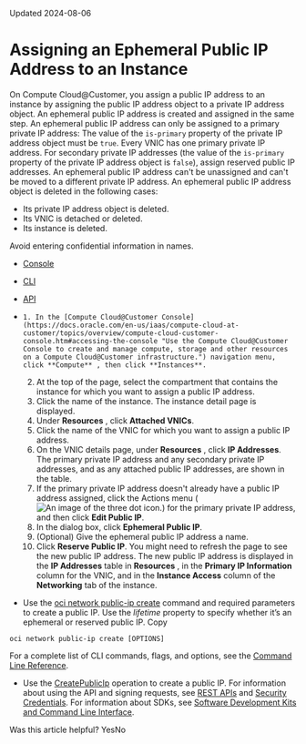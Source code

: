 Updated 2024-08-06
# Assigning an Ephemeral Public IP Address to an Instance
On Compute Cloud@Customer, you assign a public IP address to an instance by assigning the public IP address object to a private IP address object.
An ephemeral public IP address is created and assigned in the same step.
An ephemeral public IP address can only be assigned to a primary private IP address: The value of the `is-primary` property of the private IP address object must be `true`. Every VNIC has one primary private IP address.
For secondary private IP addresses (the value of the `is-primary` property of the private IP address object is `false`), assign reserved public IP addresses.
An ephemeral public IP address can't be unassigned and can't be moved to a different private IP address.
An ephemeral public IP address object is deleted in the following cases:
  * Its private IP address object is deleted.
  * Its VNIC is detached or deleted.
  * Its instance is deleted.


Avoid entering confidential information in names.
  * [Console](https://docs.oracle.com/en-us/iaas/compute-cloud-at-customer/topics/network/assingning-an-ephemeral-public-ip-address-to-an-instance.htm)
  * [CLI](https://docs.oracle.com/en-us/iaas/compute-cloud-at-customer/topics/network/assingning-an-ephemeral-public-ip-address-to-an-instance.htm)
  * [API](https://docs.oracle.com/en-us/iaas/compute-cloud-at-customer/topics/network/assingning-an-ephemeral-public-ip-address-to-an-instance.htm)


  *     1. In the [Compute Cloud@Customer Console](https://docs.oracle.com/en-us/iaas/compute-cloud-at-customer/topics/overview/compute-cloud-customer-console.htm#accessing-the-console "Use the Compute Cloud@Customer Console to create and manage compute, storage and other resources on a Compute Cloud@Customer infrastructure.") navigation menu, click **Compute** , then click **Instances**.
    2. At the top of the page, select the compartment that contains the instance for which you want to assign a public IP address.
    3. Click the name of the instance.
The instance detail page is displayed.
    4. Under **Resources** , click **Attached VNICs**. 
    5. Click the name of the VNIC for which you want to assign a public IP address.
    6. On the VNIC details page, under **Resources** , click **IP Addresses**. The primary private IP address and any secondary private IP addresses, and as any attached public IP addresses, are shown in the table.
    7. If the primary private IP address doesn't already have a public IP address assigned, click the Actions menu (![An image of the three dot icon.](https://docs.oracle.com/en-us/iaas/compute-cloud-at-customer/images/three-dots.png)) for the primary private IP address, and then click **Edit Public IP**.
    8. In the dialog box, click **Ephemeral Public IP**.
    9. (Optional) Give the ephemeral public IP address a name.
    10. Click **Reserve Public IP**.
You might need to refresh the page to see the new public IP address. 
The new public IP address is displayed in the **IP Addresses** table in **Resources** , in the **Primary IP Information** column for the VNIC, and in the **Instance Access** column of the **Networking** tab of the instance.
  * Use the [oci network public-ip create](https://docs.oracle.com/iaas/tools/oci-cli/latest/oci_cli_docs/cmdref/network/public-ip/create.html) command and required parameters to create a public IP. Use the _lifetime_ property to specify whether it’s an ephemeral or reserved public IP.
Copy
```
oci network public-ip create [OPTIONS]
```

For a complete list of CLI commands, flags, and options, see the [Command Line Reference](https://docs.oracle.com/iaas/tools/oci-cli/latest/oci_cli_docs/index.html).
  * Use the [CreatePublicIp](https://docs.oracle.com/iaas/api/#/en/iaas/latest/PublicIp/CreatePublicIp) operation to create a public IP.
For information about using the API and signing requests, see [REST APIs](https://docs.oracle.com/iaas/Content/API/Concepts/usingapi.htm#REST_APIs) and [Security Credentials](https://docs.oracle.com/iaas/Content/General/Concepts/credentials.htm). For information about SDKs, see [Software Development Kits and Command Line Interface](https://docs.oracle.com/iaas/Content/API/Concepts/sdks.htm#Software_Development_Kits_and_Command_Line_Interface).


Was this article helpful?
YesNo

